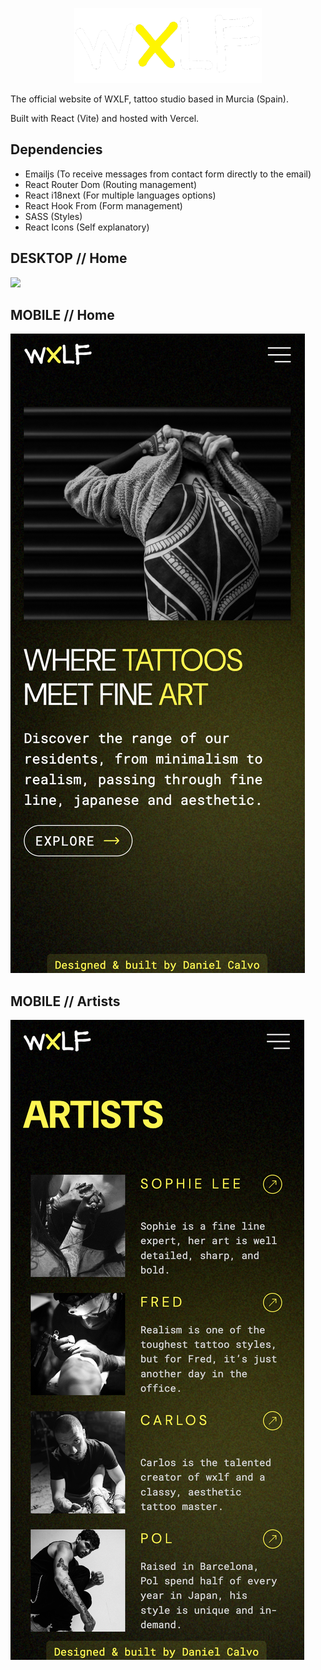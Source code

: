 <p align="center">
<img src="./public/main-logo.png" width="300"  />
</p>

The official website of WXLF, tattoo studio based in Murcia (Spain).

Built with React (Vite) and hosted with Vercel.

## **Dependencies**

- Emailjs (To receive messages from contact form directly to the email)
- React Router Dom (Routing management)
- React i18next (For multiple languages options)
- React Hook From (Form management)
- SASS (Styles)
- React Icons (Self explanatory)

## **DESKTOP // Home**

![](./public/screenshots/desktop1.png)

## **MOBILE // Home**

![](./public/screenshots/mobile-home.png)

## **MOBILE // Artists**

![](./public/screenshots/mobile-artists.png)
